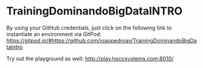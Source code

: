 # TrainingDominandoBigDataINTRO

By using your GitHub credentials, just click on the following link to instantiate an environment via GitPod: https://gitpod.io/#https://github.com/joaopedroav/TrainingDominandoBigDataIntro

Try out the playground as well: http://play.hpccsystems.com:8010/
